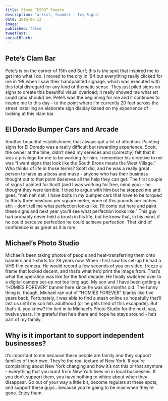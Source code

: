 ```yaml
---
title: Steve “ESPO” Powers
description: 'artist, founder - Icy Signs'
date: 2016-06-13
image:
published: false
tweetText:
socialBlurb:
---
```


## Pete’s Clam Bar

Pete’s is on the corner of 15th and Surf; this is _the_ spot that inspired me to get into what I do. I moved to the city in ‘94 but everything really clicked for me in ‘98 when I saw their handpainted signage, which was executed with this total disregard for any kind of thematic sense. They just piled signs on signs to create this beautiful visual overload; it really showed me what art could (and should) be. Pete’s was the beginning for me and it continues to inspire me to this day - to the point where I’m currently 20 feet across the street installing an elaborate sign display based on my experience of looking at this clam bar.

## El Dorado Bumper Cars and Arcade

Another beautiful establishment that always got a lot of attention. Painting signs for El Dorado was a really difficult but rewarding experience. Scott, the owner at the time, didn’t need my services and (correctly) felt that it was a privilege for me to be working for him. I remember his directive to me was “I want signs that look like the South Bronx meets the West Village.” Who thinks of life in those terms? Scott did, and he was a really great person to have as a boss and muse - anyone who has their business thought out to that point deserves all the help they can get. The first couple of signs I painted for Scott (and I was working for free, mind you) - he thought they were terrible. I tried to argue with him but he stopped me and goes, “nah nah nah, I have bolts in my bumper cars that have to be torqued to thirty three newtons per square meter, none of this pounds per inches shit - don’t tell me what perfection looks like. I’ll come out here and paint these signs and next year you’ll see what perfection looks like.” This guy had probably never held a brush in his life, but he knew that, in his mind, if he could perceive perfection he could achieve perfection. That kind of confidence is as great as it is rare.

## Michael’s Photo Studio

Michael’s been taking photos of people and heat-transferring them onto banners and t-shirts for 28 years now. When I first saw his set-up he had a VHS film camera. He would record a few seconds of you on video, freeze a frame that looked decent, and that’s what he’d print the image from. That’s what the operation was like for the first decade. He finally switched over to a digital camera set-up not too long ago. My son and I have been getting a “HOMIES FOREVER” banner here since he was six months old. The funny thing is, though, Michael ran out of “HOMIES FOREVER” blanks like five years back. Fortunately, I was able to find a stash online so hopefully that’ll last us until my son hits adulthood (or he gets tired of this escapade). But that’s it, you know? I’m tied in to Michael’s Photo Studio for the next, say, twelve years. I’m grateful that he’s there and hope he stays around - he’s part of my family.

## Why is it important to support independent businesses?

It’s important to me because these people are family and they support families of their own. They’re the real texture of New York. If you’re complaining about New York changing and how it’s not this or that anymore - everything that you want from New York lives on in local businesses. If you don’t support them, you have nothing to whine about when they disappear. Go out of your way a little bit, become regulars at these spots, and support these guys...because you’re going to be mad when they’re gone. Enjoy them.

